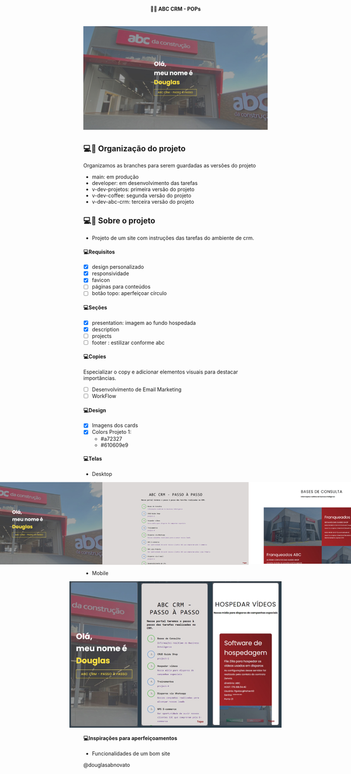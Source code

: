<h4 align="center"> 
	 🚀🚧 ABC CRM - POPs
</h4>

<h1 align="center">
    <img alt="Portfólio" title="#Portfólio" src="./.github/abc-desktop-1.jpg" />
</h1> 

## 💻🔖 Organização do projeto 

Organizamos as branches para serem guardadas as versões do projeto
- main: em produção
- developer: em desenvolvimento das tarefas
- v-dev-projetos: primeira versão do projeto
- v-dev-coffee: segunda versão do projeto
- v-dev-abc-crm: terceira versão do projeto

## 💻🔖 Sobre o projeto  

- Projeto de um site com instruções das tarefas do ambiente de crm.

#### 💻Requisitos

- [x] design personalizado
- [x] responsividade
- [x] favicon
- [ ] páginas para conteúdos
- [ ] botão topo: aperfeiçoar círculo

#### 💻Seções

- [x] presentation: imagem ao fundo hospedada
- [x] description
- [ ] projects
- [ ] footer : estilizar conforme abc

#### 💻Copies

Especializar o copy e adicionar elementos visuais para destacar importâncias.
 
- [ ] Desenvolvimento de Email Marketing
- [ ] WorkFlow 

#### 💻Design

- [x] Imagens dos cards  
- [x] Colors Projeto 1:
    - #a72327 
    - #610609e9

#### 💻Telas

- Desktop

<p align="center" style="display: flex; align-items: flex-start; justify-content: center;">
    <img alt="Portfólio" title="#Portfólio" src="./.github/abc-desktop-1.jpg" width="400px"/>
    <img alt="Portfólio" title="#Portfólio" src="./.github/abc-desktop-2.jpg" width="400px"/>
    <img alt="Portfólio" title="#Portfólio" src="./.github/abc-desktop-3.jpg" width="400px"/>
</p>

- Mobile

<p align="center" style="display: flex; align-items: flex-start; justify-content: center;">
    <img alt="Portfólio" title="#Portfólio" src="./.github/abc-mobile-1.jpg" height="400px"/>
    <img alt="Portfólio" title="#Portfólio" src="./.github/abc-mobile-2.jpg" height="400px"/>
    <img alt="Portfólio" title="#Portfólio" src="./.github/abc-mobile-3.jpg" height="400px"/>
</p>

#### 💻Inspirações para aperfeiçoamentos  

- Funcionalidades de um bom site

@douglasabnovato